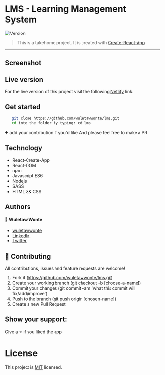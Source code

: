 # LMS - Learning Management System

<img alt="Version" src="https://img.shields.io/badge/version-1.0.0-blue.svg?cacheSeconds=2592000" />

> This is a takehome project. 
> It is created with [Create-React-App](https://github.com/facebook/create-react-app)

---

## Screenshot


## Live version

For the live version of this project visit the following [Netlify](https://global-covid-data-tracker.netlify.app/) link.

## Get started

```bash
   git clone https://github.com/wuletawwonte/lms.git
   cd into the folder by typing: cd lms
```

 :heavy_plus_sign: add your contribution if you'd like
 And please feel free to make a PR

 ## Technology

- React-Create-App
- React-DOM
- npm
- Javascript ES6
- Nodejs
- SASS
- HTML && CSS

## Authors

#### :bust_in_silhouette: Wuletaw Wonte 
  - [wuletawwonte](https://github.com/wuletawwonte)
  - [LinkedIn](https://www.linkedin.com/in/wuletaw-wonte/).  
  - [Twitter](https://twitter.com/wuletaww) 


## 🤝 Contributing
All contributions, issues and feature requests are welcome!

1. Fork it (https://github.com/wuletawwonte/lms.git)
2. Create your working branch (git checkout -b [choose-a-name])
3. Commit your changes (git commit -am 'what this commit will fix/add/improve')
4. Push to the branch (git push origin [chosen-name])
5. Create a new Pull Request

## Show your support:

Give a :star: if you liked the app

# License
This project is [MIT](LICENSE.md) licensed.
